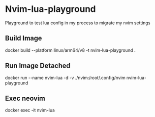 # Nvim-lua-playground #

Playground to test lua config in my process to migrate my nvim settings
## Build Image ##
docker build --platform linux/arm64/v8 -t nvim-lua-playground .

## Run Image Detached ##
docker run --name nvim-lua -d -v ./nvim:/root/.config/nvim nvim-lua-playground

## Exec neovim ##
docker exec -it nvim-lua <command>
